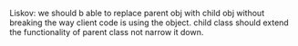 Liskov: 
we should b able to replace parent obj with child obj without breaking the way client code is using the object.
child class should extend the functionality of parent class not narrow it down.
